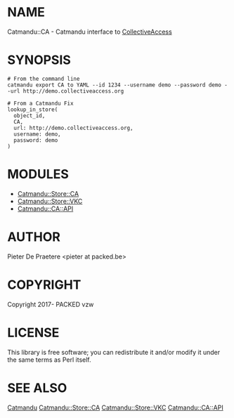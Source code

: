 # NAME

Catmandu::CA - Catmandu interface to [CollectiveAccess](http://collectiveaccess.org/)

# SYNOPSIS

    # From the command line
    catmandu export CA to YAML --id 1234 --username demo --password demo --url http://demo.collectiveaccess.org

    # From a Catmandu Fix
    lookup_in_store(
      object_id,
      CA,
      url: http://demo.collectiveaccess.org,
      username: demo,
      password: demo
    )

# MODULES

- [Catmandu::Store::CA](https://metacpan.org/pod/Catmandu::Store::CA)
- [Catmandu::Store::VKC](https://metacpan.org/pod/Catmandu::Store::VKC)
- [Catmandu::CA::API](https://metacpan.org/pod/Catmandu::CA::API)

# AUTHOR

Pieter De Praetere &lt;pieter at packed.be>

# COPYRIGHT

Copyright 2017- PACKED vzw

# LICENSE

This library is free software; you can redistribute it and/or modify
it under the same terms as Perl itself.

# SEE ALSO

[Catmandu](https://metacpan.org/pod/Catmandu)
[Catmandu::Store::CA](https://metacpan.org/pod/Catmandu::Store::CA)
[Catmandu::Store::VKC](https://metacpan.org/pod/Catmandu::Store::VKC)
[Catmandu::CA::API](https://metacpan.org/pod/Catmandu::CA::API)
